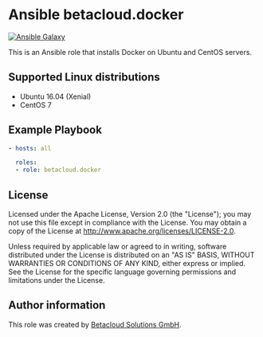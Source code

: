 # Ansible betacloud.docker

[![Ansible Galaxy](http://img.shields.io/badge/ansible--galaxy-betacloud.docker-blue.svg)](https://galaxy.ansible.com/betacloud/docker/)

This is an Ansible role that installs Docker on Ubuntu and CentOS servers.

Supported Linux distributions
-----------------------------

* Ubuntu 16.04 (Xenial)
* CentOS 7

Example Playbook
----------------

```yml
- hosts: all

  roles:
  - role: betacloud.docker
```

License
-------

Licensed under the Apache License, Version 2.0 (the "License");
you may not use this file except in compliance with the License.
You may obtain a copy of the License at http://www.apache.org/licenses/LICENSE-2.0.

Unless required by applicable law or agreed to in writing, software
distributed under the License is distributed on an "AS IS" BASIS,
WITHOUT WARRANTIES OR CONDITIONS OF ANY KIND, either express or implied.
See the License for the specific language governing permissions and
limitations under the License.

Author information
------------------

This role was created by [Betacloud Solutions GmbH](https://betacloud-solutions.de).
